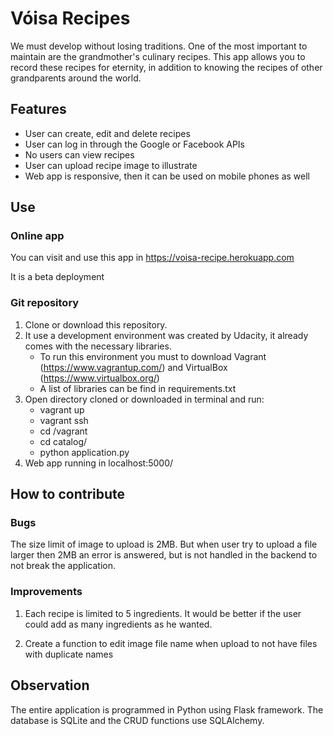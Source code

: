 # Vóisa Recipes

We must develop without losing traditions. One of the most important to
maintain are the grandmother's culinary recipes. This app allows you to record
these recipes for eternity, in addition to knowing the recipes of other
grandparents around the world.

## Features
* User can create, edit and delete recipes
* User can log in through the Google or Facebook APIs
* No users can view recipes
* User can upload recipe image to illustrate
* Web app is responsive, then it can be used on mobile phones as well

## Use

### Online app
You can visit and use this app in https://voisa-recipe.herokuapp.com

It is a beta deployment

### Git repository

1. Clone or download this repository.
2. It use a development environment was created by Udacity, it already comes with the necessary libraries.
    * To run this environment you must to download Vagrant (https://www.vagrantup.com/) and VirtualBox (https://www.virtualbox.org/)
    * A list of libraries can be find in requirements.txt
3. Open directory cloned or downloaded in terminal and run:
    * vagrant up
    * vagrant ssh
    * cd /vagrant
    * cd catalog/
    * python application.py
4. Web app running in localhost:5000/

## How to contribute

### Bugs
The size limit of image to upload is 2MB. But when user try to upload a file
larger then 2MB an error is answered, but is not handled in the backend to not
break the application.

### Improvements
1. Each recipe is limited to 5 ingredients. It would be better if the user could
add as many ingredients as he wanted.

2. Create a function to edit image file name when upload to not have files with duplicate names

## Observation
The entire application is programmed in Python using Flask framework. The
database is SQLite and the CRUD functions use SQLAlchemy.

